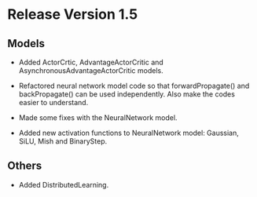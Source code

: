 # Release Version 1.5

## Models

* Added ActorCrtic, AdvantageActorCritic and AsynchronousAdvantageActorCritic models.

* Refactored neural network model code so that forwardPropagate() and backPropagate() can be used independently. Also make the codes easier to understand.

* Made some fixes with the NeuralNetwork model. 

* Added new activation functions to NeuralNetwork model: Gaussian, SiLU, Mish and BinaryStep.

## Others

* Added DistributedLearning.
